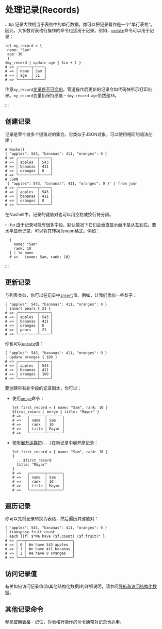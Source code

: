 # 处理记录(Records)

:::tip
记录大致相当于表格中的单行数据。你可以把记录看作是一个"单行表格"。因此，大多数对表格行操作的命令也适用于记录。例如，[`update`](/commands/docs/update.md)命令可以用于记录：

```nu
let my_record = {
 name: "Sam"
 age: 30
 }
$my_record | update age { $in + 1 }
# => ╭──────┬─────╮
# => │ name │ Sam │
# => │ age  │ 31  │
# => ╰──────┴─────╯
```

注意`my_record`[变量是不可变的](variables.md)。管道操作后更新的记录会如代码块所示打印出来。`my_record`变量仍保持原值 - `$my_record.age`仍然是`30`。

:::

## 创建记录

记录是零个或多个键值对的集合。它类似于JSON对象，可以使用相同的语法创建：

```nu
# Nushell
{ "apples": 543, "bananas": 411, "oranges": 0 }
# => ╭─────────┬─────╮
# => │ apples  │ 543 │
# => │ bananas │ 411 │
# => │ oranges │ 0   │
# => ╰─────────┴─────╯
# JSON
'{ "apples": 543, "bananas": 411, "oranges": 0 }' | from json
# => ╭─────────┬─────╮
# => │ apples  │ 543 │
# => │ bananas │ 411 │
# => │ oranges │ 0   │
# => ╰─────────┴─────╯
```

在Nushell中，记录的键值对也可以用空格或换行符分隔。

::: tip
由于记录可能有很多字段，默认情况下它们会垂直显示而不是从左到右。要水平显示记录，可以将其转换为nuon格式。例如：

```nu
  {
    name: "Sam"
    rank: 10
  } | to nuon
  # =>   {name: Sam, rank: 10}
```

:::

## 更新记录

与列表类似，你可以在记录中[`insert`](/commands/docs/insert.md)值。例如，让我们添加一些梨子：

```nu
{ "apples": 543, "bananas": 411, "oranges": 0 }
| insert pears { 21 }
# => ╭─────────┬─────╮
# => │ apples  │ 543 │
# => │ bananas │ 411 │
# => │ oranges │ 0   │
# => │ pears   │ 21  │
# => ╰─────────┴─────╯
```

你也可以[`update`](/commands/docs/update.md)值：

```nu
{ "apples": 543, "bananas": 411, "oranges": 0 }
| update oranges { 100 }
# => ╭─────────┬─────╮
# => │ apples  │ 543 │
# => │ bananas │ 411 │
# => │ oranges │ 100 │
# => ╰─────────┴─────╯
```

要创建带有新字段的记录副本，你可以：

- 使用[`merge`](/commands/docs/merge.md)命令：

  ```nu
  let first_record = { name: "Sam", rank: 10 }
  $first_record | merge { title: "Mayor" }
  # =>   ╭───────┬───────╮
  # =>   │ name  │ Sam   │
  # =>   │ rank  │ 10    │
  # =>   │ title │ Mayor │
  # =>   ╰───────┴───────╯
  ```

- 使用[展开运算符](/zh-CN/book/operators#spread-operator)(`...`)在新记录中展开原记录：

  ```nu
  let first_record = { name: "Sam", rank: 10 }
  {
    ...$first_record
    title: "Mayor"
  }
  # =>   ╭───────┬───────╮
  # =>   │ name  │ Sam   │
  # =>   │ rank  │ 10    │
  # =>   │ title │ Mayor │
  # =>   ╰───────┴───────╯
  ```

## 遍历记录

你可以先将记录转换为表格，然后遍历其键值对：

```nu
{ "apples": 543, "bananas": 411, "oranges": 0 }
| transpose fruit count
| each {|f| $"We have ($f.count) ($f.fruit)" }
# => ╭───┬─────────────────────╮
# => │ 0 │ We have 543 apples  │
# => │ 1 │ We have 411 bananas │
# => │ 2 │ We have 0 oranges   │
# => ╰───┴─────────────────────╯
```

## 访问记录值

有关如何访问记录值(和其他结构化数据)的详细说明，请参阅[导航和访问结构化数据](/zh-CN/book/navigating_structured_data.md)。

## 其他记录命令

参见[使用表格](./working_with_tables.md) - 记住，对表格行操作的命令通常对记录也适用。
